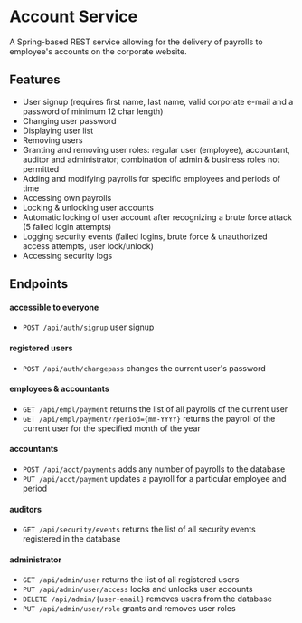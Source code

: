 # Account Service
A Spring-based REST service allowing for the delivery of payrolls to employee's accounts on the corporate website.

## Features
* User signup (requires first name, last name, valid corporate e-mail and a password of minimum 12 char length)
* Changing user password
* Displaying user list
* Removing users 
* Granting and removing user roles: regular user (employee), accountant, auditor and administrator; combination of admin & business roles not permitted
* Adding and modifying payrolls for specific employees and periods of time 
* Accessing own payrolls 
* Locking & unlocking user accounts
* Automatic locking of user account after recognizing a brute force attack (5 failed login attempts)
* Logging security events (failed logins, brute force & unauthorized access attempts, user lock/unlock)
* Accessing security logs

## Endpoints
#### accessible to everyone
* ```POST /api/auth/signup``` user signup 
#### registered users
* ```POST /api/auth/changepass``` changes the current user's password
#### employees & accountants
* ```GET /api/empl/payment``` returns the list of all payrolls of the current user
* ```GET /api/empl/payment/?period={mm-YYYY}``` returns the payroll of the current user for the specified month of the year
#### accountants
* ```POST /api/acct/payments``` adds any number of payrolls to the database
* ```PUT /api/acct/payment``` updates a payroll for a particular employee and period
#### auditors
* ```GET /api/security/events``` returns the list of all security events registered in the database
#### administrator
* ```GET /api/admin/user``` returns the list of all registered users 
* ```PUT /api/admin/user/access``` locks and unlocks user accounts
* ```DELETE /api/admin/{user-email}``` removes users from the database
* ```PUT /api/admin/user/role``` grants and removes user roles 
